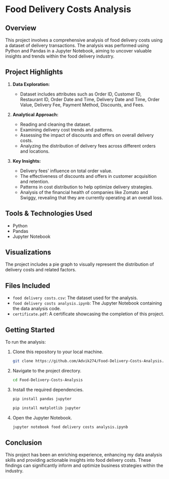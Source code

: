 # Food Delivery Costs Analysis

## Overview

This project involves a comprehensive analysis of food delivery costs using a dataset of delivery transactions. The analysis was performed using Python and Pandas in a Jupyter Notebook, aiming to uncover valuable insights and trends within the food delivery industry.

## Project Highlights

1. **Data Exploration:**
   - Dataset includes attributes such as Order ID, Customer ID, Restaurant ID, Order Date and Time, Delivery Date and Time, Order Value, Delivery Fee, Payment Method, Discounts, and Fees.

2. **Analytical Approach:**
   - Reading and cleaning the dataset.
   - Examining delivery cost trends and patterns.
   - Assessing the impact of discounts and offers on overall delivery costs.
   - Analyzing the distribution of delivery fees across different orders and locations.

3. **Key Insights:**
   - Delivery fees' influence on total order value.
   - The effectiveness of discounts and offers in customer acquisition and retention.
   - Patterns in cost distribution to help optimize delivery strategies.
   - Analysis of the financial health of companies like Zomato and Swiggy, revealing that they are currently operating at an overall loss.

## Tools & Technologies Used

- Python
- Pandas
- Jupyter Notebook

## Visualizations

The project includes a pie graph to visually represent the distribution of delivery costs and related factors.

## Files Included

- `food delivery costs.csv`: The dataset used for the analysis.
- `food delivery costs analysis.ipynb`: The Jupyter Notebook containing the data analysis code.
- `certificate.pdf`: A certificate showcasing the completion of this project.

## Getting Started

To run the analysis:

1. Clone this repository to your local machine.
   ```bash
   git clone https://github.com/Advik274/Food-Delivery-Costs-Analysis.git
   ```
2. Navigate to the project directory.
   ```bash
   cd Food-Delivery-Costs-Analysis
   ```
3. Install the required dependencies.
   ```bash
   pip install pandas jupyter
   ```
   ```bash
   pip install matplotlib jupyter
   ```
4. Open the Jupyter Notebook.
   ```bash
   jupyter notebook food delivery costs analysis.ipynb
   ```

## Conclusion

This project has been an enriching experience, enhancing my data analysis skills and providing actionable insights into food delivery costs. These findings can significantly inform and optimize business strategies within the industry.
